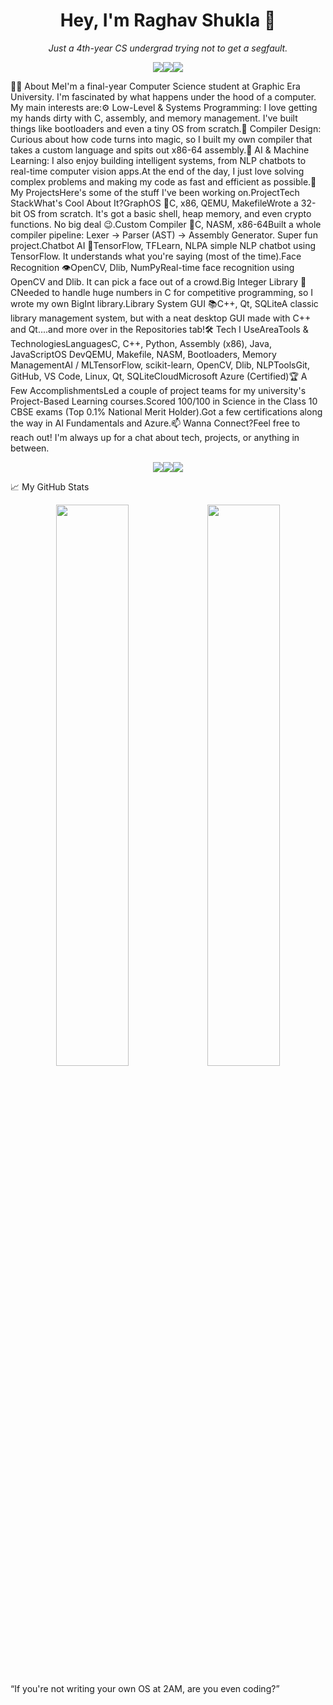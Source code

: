 <h1 align="center">Hey, I'm Raghav Shukla 👋</h1><p align="center"><i>Just a 4th-year CS undergrad trying not to get a segfault.</i></p><p align="center"><img src="https://www.google.com/search?q=https://img.shields.io/badge/Systems%2520Programming-%252300ADD8%3Fstyle%3Dfor-the-badge%26logo%3Dlinux%26logoColor%3Dwhite"/><img src="https://www.google.com/search?q=https://img.shields.io/badge/Compiler%2520Design-%2523E44D26%3Fstyle%3Dfor-the-badge%26logo%3Dc%26logoColor%3Dwhite"/><img src="https://www.google.com/search?q=https://img.shields.io/badge/AI%252FML-%2523F7DF1E%3Fstyle%3Dfor-the-badge%26logo%3Dpython%26logoColor%3Dblack"/></p>👨‍💻 About MeI'm a final-year Computer Science student at Graphic Era University. I'm fascinated by what happens under the hood of a computer. My main interests are:⚙️ Low-Level & Systems Programming: I love getting my hands dirty with C, assembly, and memory management. I've built things like bootloaders and even a tiny OS from scratch.🔧 Compiler Design: Curious about how code turns into magic, so I built my own compiler that takes a custom language and spits out x86-64 assembly.🧠 AI & Machine Learning: I also enjoy building intelligent systems, from NLP chatbots to real-time computer vision apps.At the end of the day, I just love solving complex problems and making my code as fast and efficient as possible.🚀 My ProjectsHere's some of the stuff I've been working on.ProjectTech StackWhat's Cool About It?GraphOS 🧬C, x86, QEMU, MakefileWrote a 32-bit OS from scratch. It's got a basic shell, heap memory, and even crypto functions. No big deal 😉.Custom Compiler 🔧C, NASM, x86-64Built a whole compiler pipeline: Lexer → Parser (AST) → Assembly Generator. Super fun project.Chatbot AI 💬TensorFlow, TFLearn, NLPA simple NLP chatbot using TensorFlow. It understands what you're saying (most of the time).Face Recognition 👁️OpenCV, Dlib, NumPyReal-time face recognition using OpenCV and Dlib. It can pick a face out of a crowd.Big Integer Library 📐CNeeded to handle huge numbers in C for competitive programming, so I wrote my own BigInt library.Library System GUI 📚C++, Qt, SQLiteA classic library management system, but with a neat desktop GUI made with C++ and Qt....and more over in the Repositories tab!🛠️ Tech I UseAreaTools & TechnologiesLanguagesC, C++, Python, Assembly (x86), Java, JavaScriptOS DevQEMU, Makefile, NASM, Bootloaders, Memory ManagementAI / MLTensorFlow, scikit-learn, OpenCV, Dlib, NLPToolsGit, GitHub, VS Code, Linux, Qt, SQLiteCloudMicrosoft Azure (Certified)🏆 A Few AccomplishmentsLed a couple of project teams for my university's Project-Based Learning courses.Scored 100/100 in Science in the Class 10 CBSE exams (Top 0.1% National Merit Holder).Got a few certifications along the way in AI Fundamentals and Azure.📫 Wanna Connect?Feel free to reach out! I'm always up for a chat about tech, projects, or anything in between.<p align="center"><a href="mailto:raghavshuklageu@gmail.com"><img src="https://img.shields.io/badge/Email-D14836?style=for-the-badge&logo=gmail&logoColor=white"/></a><a href="https://www.linkedin.com/in/raghavshuklaofficial/"><img src="https://img.shields.io/badge/LinkedIn-0077B5?style=for-the-badge&logo=linkedin&logoColor=white"/></a><a href="https://github.com/raghavshuklaofficial"><img src="https://img.shields.io/badge/GitHub-171515?style=for-the-badge&logo=github&logoColor=white"/></a></p>📈 My GitHub Stats<p align="center"><img src="https://www.google.com/search?q=https://github-readme-stats.vercel.app/api%3Fusername%3Draghavshuklaofficial%26show_icons%3Dtrue%26theme%3Dtokyonight%26hide_border%3Dtrue%26count_private%3Dtrue" width="48%"/><img src="https://github-readme-streak-stats.herokuapp.com/?user=raghavshuklaofficial&theme=tokyonight&hide_border=true" width="48%"/></p>“If you're not writing your own OS at 2AM, are you even coding?”
